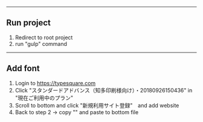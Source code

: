 -----------------------------
Run project
-----------------------------
1. Redirect to root project
2. run "gulp" command


-----------------------------
Add font
-----------------------------
1. Login to https://typesquare.com
2. Click "スタンダードアドバンス（知多印刷様向け）・20180926150436" in "現在ご利用中のプラン"
3. Scroll to bottom and click "新規利用サイト登録"　and add website
4. Back to step 2 -> copy "<script type="text/javascript" src="//typesquare.com/3/tsst/script/ja/typesquare.js?5bab21741898427c92a66ad2ac1e024a" charset="utf-8"></script>" and paste to bottom file